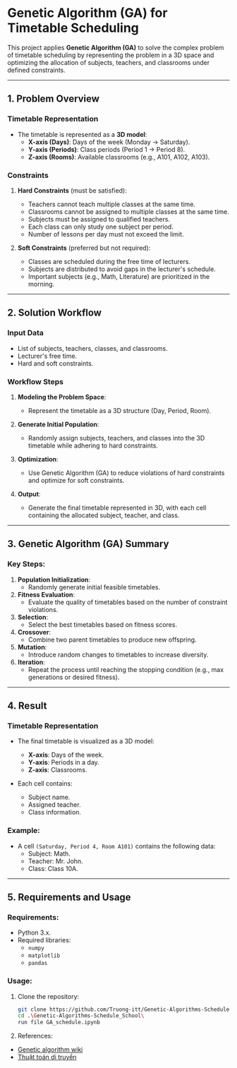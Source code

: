 # Genetic Algorithm (GA) for Timetable Scheduling

This project applies **Genetic Algorithm (GA)** to solve the complex problem of timetable scheduling by representing the problem in a 3D space and optimizing the allocation of subjects, teachers, and classrooms under defined constraints.

---

## 1. Problem Overview

### **Timetable Representation**
- The timetable is represented as a **3D model**:
  - **X-axis (Days)**: Days of the week (Monday → Saturday).
  - **Y-axis (Periods)**: Class periods (Period 1 → Period 8).
  - **Z-axis (Rooms)**: Available classrooms (e.g., A101, A102, A103).

### **Constraints**
1. **Hard Constraints** (must be satisfied):
   - Teachers cannot teach multiple classes at the same time.
   - Classrooms cannot be assigned to multiple classes at the same time.
   - Subjects must be assigned to qualified teachers.
   - Each class can only study one subject per period.
   - Number of lessons per day must not exceed the limit.

2. **Soft Constraints** (preferred but not required):
   - Classes are scheduled during the free time of lecturers.
   - Subjects are distributed to avoid gaps in the lecturer's schedule.
   - Important subjects (e.g., Math, Literature) are prioritized in the morning.

---

## 2. Solution Workflow

### **Input Data**
- List of subjects, teachers, classes, and classrooms.
- Lecturer's free time.
- Hard and soft constraints.

### **Workflow Steps**
1. **Modeling the Problem Space**:
   - Represent the timetable as a 3D structure (Day, Period, Room).

2. **Generate Initial Population**:
   - Randomly assign subjects, teachers, and classes into the 3D timetable while adhering to hard constraints.

3. **Optimization**:
   - Use Genetic Algorithm (GA) to reduce violations of hard constraints and optimize for soft constraints.

4. **Output**:
   - Generate the final timetable represented in 3D, with each cell containing the allocated subject, teacher, and class.

---

## 3. Genetic Algorithm (GA) Summary

### Key Steps:
1. **Population Initialization**:
   - Randomly generate initial feasible timetables.
2. **Fitness Evaluation**:
   - Evaluate the quality of timetables based on the number of constraint violations.
3. **Selection**:
   - Select the best timetables based on fitness scores.
4. **Crossover**:
   - Combine two parent timetables to produce new offspring.
5. **Mutation**:
   - Introduce random changes to timetables to increase diversity.
6. **Iteration**:
   - Repeat the process until reaching the stopping condition (e.g., max generations or desired fitness).

---

## 4. Result

### **Timetable Representation**
- The final timetable is visualized as a 3D model:
  - **X-axis**: Days of the week.
  - **Y-axis**: Periods in a day.
  - **Z-axis**: Classrooms.

- Each cell contains:
  - Subject name.
  - Assigned teacher.
  - Class information.

### Example:
- A cell `(Saturday, Period 4, Room A101)` contains the following data:
  - Subject: Math.
  - Teacher: Mr. John.
  - Class: Class 10A.

---

## 5. Requirements and Usage

### **Requirements**:
- Python 3.x.
- Required libraries:
  - `numpy`
  - `matplotlib`
  - `pandas`

### **Usage**:
1. Clone the repository:
   ```bash
   git clone https://github.com/Truong-itt/Genetic-Algorithms-Schedule_School.git
   cd .\Genetic-Algorithms-Schedule_School\
   run file GA_schedule.ipynb
   ```
2.  References:
- [Genetic algorithm wiki](https://en.wikipedia.org/wiki/Genetic_algorithm)
- [Thuật toán di truyền](https://viblo.asia/p/thuat-toan-di-truyen-ung-dung-giai-mot-so-bai-toan-kinh-dien-phan-1-RQqKLxJzK7z)   
